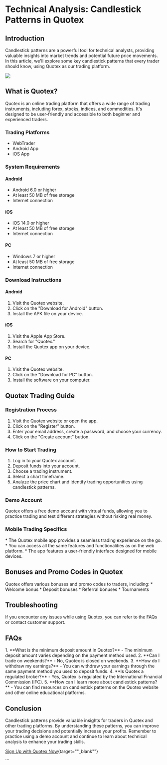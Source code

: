# Technical Analysis: Candlestick Patterns in Quotex

## Introduction

Candlestick patterns are a powerful tool for technical analysts,
providing valuable insights into market trends and potential future
price movements. In this article, we\'ll explore some key candlestick
patterns that every trader should know, using Quotex as our trading
platform.

[![](https://static.quotex.io/files/4_en/300_250.jpg)](https://traff.sbs/brokerqxlid)

## What is Quotex?

Quotex is an online trading platform that offers a wide range of trading
instruments, including forex, stocks, indices, and commodities. It\'s
designed to be user-friendly and accessible to both beginner and
experienced traders.

### Trading Platforms

-   WebTrader
-   Android App
-   iOS App

### System Requirements

#### Android

-   Android 6.0 or higher
-   At least 50 MB of free storage
-   Internet connection

#### iOS

-   iOS 14.0 or higher
-   At least 50 MB of free storage
-   Internet connection

#### PC

-   Windows 7 or higher
-   At least 50 MB of free storage
-   Internet connection

### Download Instructions

#### Android

1.  Visit the Quotex website.
2.  Click on the "Download for Android" button.
3.  Install the APK file on your device.

#### iOS

1.  Visit the Apple App Store.
2.  Search for "Quotex."
3.  Install the Quotex app on your device.

#### PC

1.  Visit the Quotex website.
2.  Click on the "Download for PC" button.
3.  Install the software on your computer.

## Quotex Trading Guide

### Registration Process

1.  Visit the Quotex website or open the app.
2.  Click on the "Register" button.
3.  Enter your email address, create a password, and choose your
    currency.
4.  Click on the "Create account" button.

### How to Start Trading

1.  Log in to your Quotex account.
2.  Deposit funds into your account.
3.  Choose a trading instrument.
4.  Select a chart timeframe.
5.  Analyze the price chart and identify trading opportunities using
    candlestick patterns.

### Demo Account

Quotex offers a free demo account with virtual funds, allowing you to
practice trading and test different strategies without risking real
money.

### Mobile Trading Specifics

\* The Quotex mobile app provides a seamless trading experience on the
go. \* You can access all the same features and functionalities as on
the web platform. \* The app features a user-friendly interface designed
for mobile devices.

## Bonuses and Promo Codes in Quotex

Quotex offers various bonuses and promo codes to traders, including: \*
Welcome bonus \* Deposit bonuses \* Referral bonuses \* Tournaments

## Troubleshooting

If you encounter any issues while using Quotex, you can refer to the
FAQs or contact customer support.

## FAQs

1\. \*\*What is the minimum deposit amount in Quotex?\*\* - The minimum
deposit amount varies depending on the payment method used. 2. \*\*Can I
trade on weekends?\*\* - No, Quotex is closed on weekends. 3. \*\*How do
I withdraw my earnings?\*\* - You can withdraw your earnings through the
same payment method you used to deposit funds. 4. \*\*Is Quotex a
regulated broker?\*\* - Yes, Quotex is regulated by the International
Financial Commission (IFC). 5. \*\*How can I learn more about
candlestick patterns?\*\* - You can find resources on candlestick
patterns on the Quotex website and other online educational platforms.

## Conclusion

Candlestick patterns provide valuable insights for traders in Quotex and
other trading platforms. By understanding these patterns, you can
improve your trading decisions and potentially increase your profits.
Remember to practice using a demo account and continue to learn about
technical analysis to enhance your trading skills.

[Sign Up with Quotex
Now](\%22https://traff.sbs/brokerqxsignup\%22){target=""_blank""}

\`\`\`


